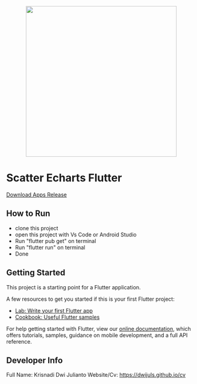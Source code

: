 <p align="center"><a href="https://flutter.dev/" target="_blank"><img src="https://storage.googleapis.com/cms-storage-bucket/6a07d8a62f4308d2b854.svg" width="400"></a></p>

# Scatter Echarts Flutter

<a href="https://drive.google.com/file/d/1QG8ALo9tQbt0G80Uqpdj8TbDgUm0GWGF/view?usp=sharing" target="_blank">Download Apps Release</a>

## How to Run

- clone this project
- open this project with Vs Code or Android Studio
- Run "flutter pub get" on terminal
- Run "flutter run" on terminal
- Done

## Getting Started

This project is a starting point for a Flutter application.

A few resources to get you started if this is your first Flutter project:

- [Lab: Write your first Flutter app](https://flutter.dev/docs/get-started/codelab)
- [Cookbook: Useful Flutter samples](https://flutter.dev/docs/cookbook)

For help getting started with Flutter, view our
[online documentation](https://flutter.dev/docs), which offers tutorials,
samples, guidance on mobile development, and a full API reference.

## Developer Info

Full Name: Krisnadi Dwi Julianto
Website/Cv: https://dwijuls.github.io/cv
